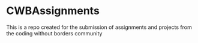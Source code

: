# CWBAssignments
This is a repo created for the submission of assignments and projects from the coding without borders community
